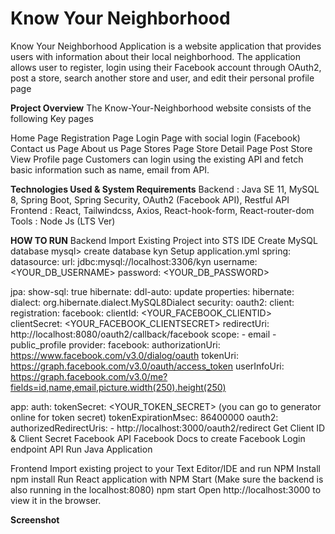 # Know Your Neighborhood
 Know Your Neighborhood Application is a website application that provides users with information about their local neighborhood. The application allows user to register, login using their Facebook account through OAuth2, post a store, search another store and user, and edit their personal profile page

**Project Overview**
The Know-Your-Neighborhood website consists of the following Key pages

Home Page
Registration Page
Login Page with social login (Facebook)
Contact us Page
About us Page
Stores Page
Store Detail Page
Post Store
View Profile page
Customers can login using the existing API and fetch basic information such as name, email from API.

**Technologies Used & System Requirements**
Backend : Java SE 11, MySQL 8, Spring Boot, Spring Security, OAuth2 (Facebook API), Restful API
Frontend : React, Tailwindcss, Axios, React-hook-form, React-router-dom
Tools : Node Js (LTS Ver)

**HOW TO RUN**
Backend
Import Existing Project into STS IDE
Create MySQL database
mysql> create database kyn
Setup application.yml
spring:
  datasource:
    url: jdbc:mysql://localhost:3306/kyn
    username: <YOUR_DB_USERNAME>
    password: <YOUR_DB_PASSWORD>

  jpa:
    show-sql: true
    hibernate:
      ddl-auto: update
    properties:
      hibernate:
        dialect: org.hibernate.dialect.MySQL8Dialect
  security:
    oauth2:
      client:
        registration:
          facebook:
            clientId: <YOUR_FACEBOOK_CLIENTID>
            clientSecret: <YOUR_FACEBOOK_CLIENTSECRET>
            redirectUri: http://localhost:8080/oauth2/callback/facebook
            scope:
              - email
              - public_profile
        provider:
          facebook:
            authorizationUri: https://www.facebook.com/v3.0/dialog/oauth
            tokenUri: https://graph.facebook.com/v3.0/oauth/access_token
            userInfoUri: https://graph.facebook.com/v3.0/me?fields=id,name,email,picture.width(250).height(250)

app:
  auth:
    tokenSecret: <YOUR_TOKEN_SECRET> (you can go to generator online for token secret)
    tokenExpirationMsec: 86400000
  oauth2:
    authorizedRedirectUris:
      - http://localhost:3000/oauth2/redirect
Get Client ID & Client Secret Facebook API
Facebook Docs to create Facebook Login endpoint API
Run Java Application

Frontend
Import existing project to your Text Editor/IDE and run NPM Install
npm install
Run React application with NPM Start (Make sure the backend is also running in the localhost:8080)
npm start
Open http://localhost:3000 to view it in the browser.

**Screenshot**
